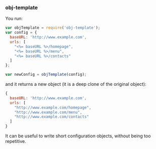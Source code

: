### obj-template

You run:
```js
var objTemplate = require('obj-template');
var config = {
  baseURL: 'http://www.example.com',
  urls: [
    "<%= baseURL %>/homepage",
    "<%= baseURL %>/menu",
    "<%= baseURL %>/contacts"
  ]
};

var newConfig = objTemplate(config);
```
and it returns a new object (it is a deep clone of the original object):

```js
{
  baseURL: 'http://www.example.com',
  urls: [
    "http://www.example.com/homepage",
    "http://www.example.com/menu",
    "http://www.example.com/contacts"
  ]
}
```
It can be useful to write short configuration objects, without being too repetitive.
